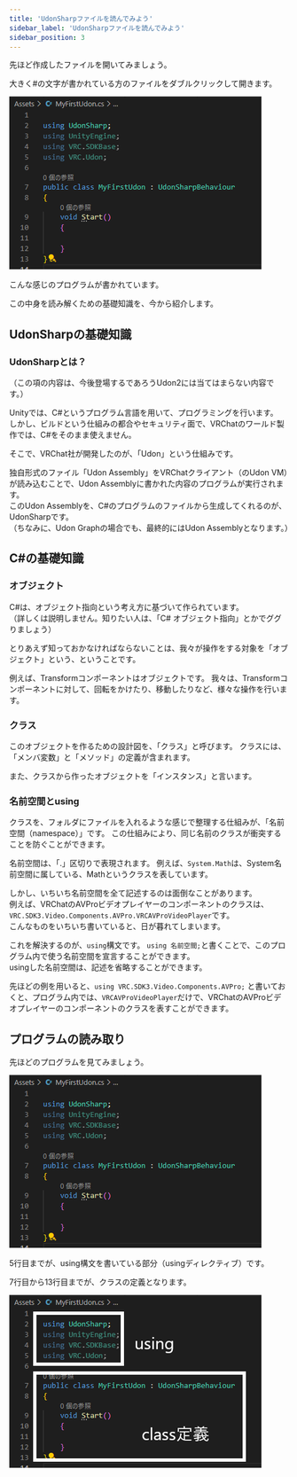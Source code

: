 ```yaml
---
title: 'UdonSharpファイルを読んでみよう'
sidebar_label: 'UdonSharpファイルを読んでみよう'
sidebar_position: 3
---
```


先ほど作成したファイルを開いてみましょう。

大きく#の文字が書かれている方のファイルをダブルクリックして開きます。

![program](/img/world/udon/usharp_tutorial/02_read_file/program.png)

こんな感じのプログラムが書かれています。

この中身を読み解くための基礎知識を、今から紹介します。

## UdonSharpの基礎知識

### UdonSharpとは？

（この項の内容は、今後登場するであろうUdon2には当てはまらない内容です。）

Unityでは、C#というプログラム言語を用いて、プログラミングを行います。  
しかし、ビルドという仕組みの都合やセキュリティ面で、VRChatのワールド製作では、C#をそのまま使えません。

そこで、VRChat社が開発したのが、「Udon」という仕組みです。

独自形式のファイル「Udon Assembly」をVRChatクライアント（のUdon VM）が読み込むことで、Udon Assemblyに書かれた内容のプログラムが実行されます。  
このUdon Assemblyを、C#のプログラムのファイルから生成してくれるのが、UdonSharpです。  
（ちなみに、Udon Graphの場合でも、最終的にはUdon Assemblyとなります。）

## C#の基礎知識

### オブジェクト

C#は、オブジェクト指向という考え方に基づいて作られています。  
（詳しくは説明しません。知りたい人は、「C# オブジェクト指向」とかでググりましょう）

とりあえず知っておかなければならないことは、我々が操作をする対象を「オブジェクト」という、ということです。

例えば、Transformコンポーネントはオブジェクトです。
我々は、Transformコンポーネントに対して、回転をかけたり、移動したりなど、様々な操作を行います。

### クラス

このオブジェクトを作るための設計図を、「クラス」と呼びます。
クラスには、「メンバ変数」と「メソッド」の定義が含まれます。

また、クラスから作ったオブジェクトを「インスタンス」と言います。

### 名前空間とusing

クラスを、フォルダにファイルを入れるような感じで整理する仕組みが、「名前空間（namespace）」です。
この仕組みにより、同じ名前のクラスが衝突することを防ぐことができます。

名前空間は、「.」区切りで表現されます。
例えば、`System.Math`は、System名前空間に属している、Mathというクラスを表しています。

しかし、いちいち名前空間を全て記述するのは面倒なことがあります。  
例えば、VRChatのAVProビデオプレイヤーのコンポーネントのクラスは、`VRC.SDK3.Video.Components.AVPro.VRCAVProVideoPlayer`です。  
こんなものをいちいち書いていると、日が暮れてしまいます。

これを解決するのが、`using`構文です。
`using 名前空間;`と書くことで、このプログラム内で使う名前空間を宣言することができます。  
usingした名前空間は、記述を省略することができます。

先ほどの例を用いると、`using VRC.SDK3.Video.Components.AVPro;` と書いておくと、プログラム内では、`VRCAVProVideoPlayer`だけで、VRChatのAVProビデオプレイヤーのコンポーネントのクラスを表すことができます。

## プログラムの読み取り

先ほどのプログラムを見てみましょう。

![program](/img/world/udon/usharp_tutorial/02_read_file/program.png)

5行目までが、using構文を書いている部分（usingディレクティブ）です。

7行目から13行目までが、クラスの定義となります。

![program2](/img/world/udon/usharp_tutorial/02_read_file/program2.png)

